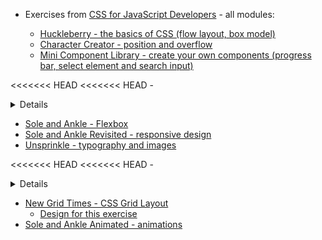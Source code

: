 - Exercises from [CSS for JavaScript Developers](https://css-for-js.dev/) - all modules:

  - [Huckleberry - the basics of CSS (flow layout, box model)](https://github.com/css-for-js/huckleberry)
  - [Character Creator - position and overflow](https://github.com/css-for-js/character-creator)
  - [Mini Component Library - create your own components (progress bar, select element and search input)](https://github.com/css-for-js/mini-component-library)

<<<<<<< HEAD
<<<<<<< HEAD
    - <details>

      <summary>How these components could look like:</summary>

      <img src="/images/css/components.webp" alt="progress bar, select element and search input" loading="lazy" />

=======
    - <details> <summary>How these components could look like:</summary>
=======
    - <details>

      <summary>How these components could look like:</summary>
>>>>>>> 3f6c4fb (Fix: add the line breaks for summary elements)

      <img src="/images/css/components.webp" alt="progress bar, select element and search input" loading="lazy" />

>>>>>>> 36277be (Refactor: replace the markdown images with the lazyloading ones (+ ui improvement))
      </details>

  - [Sole and Ankle - Flexbox](https://github.com/css-for-js/sole-and-ankle)
  - [Sole and Ankle Revisited - responsive design](https://github.com/css-for-js/sole-and-ankle-revisited)
  - [Unsprinkle - typography and images](https://github.com/css-for-js/unsprinkle)

<<<<<<< HEAD
<<<<<<< HEAD
    - <details>

      <summary>How this page looks like:</summary>

      <img src="/images/css/unsprinkle.webp" alt="unsprinkle page" loading="lazy" />

=======
    - <details> <summary>How this page looks like:</summary>
=======
    - <details>

      <summary>How this page looks like:</summary>
>>>>>>> 3f6c4fb (Fix: add the line breaks for summary elements)

      <img src="/images/css/unsprinkle.webp" alt="unsprinkle page" loading="lazy" />

>>>>>>> 36277be (Refactor: replace the markdown images with the lazyloading ones (+ ui improvement))
      </details>

  - [New Grid Times - CSS Grid Layout](https://github.com/css-for-js/new-grid-times)
    - [Design for this exercise](https://www.figma.com/file/BDdNhCeVLye5mFHHxQhkgE/New-Grid-Times?node-id=0%3A1)
  - [Sole and Ankle Animated - animations](https://github.com/css-for-js/sole-and-ankle-animated)
